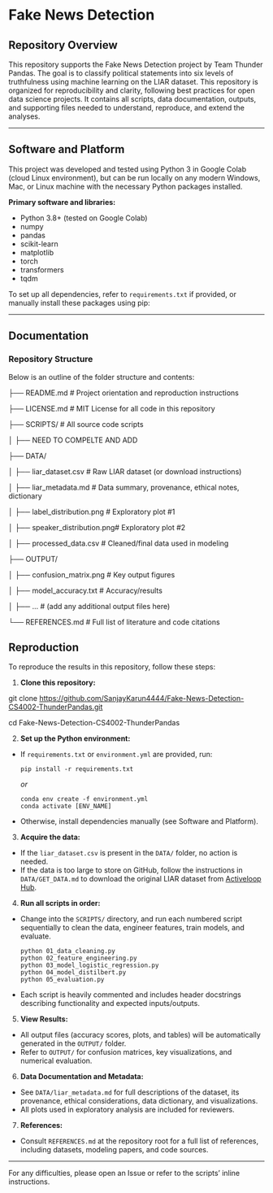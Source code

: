 # Fake News Detection

## Repository Overview

This repository supports the Fake News Detection project by Team Thunder Pandas. The goal is to classify political statements into six levels of truthfulness using machine learning on the LIAR dataset. This repository is organized for reproducibility and clarity, following best practices for open data science projects. It contains all scripts, data documentation, outputs, and supporting files needed to understand, reproduce, and extend the analyses.

---

## Software and Platform

This project was developed and tested using Python 3 in Google Colab (cloud Linux environment), but can be run locally on any modern Windows, Mac, or Linux machine with the necessary Python packages installed.

**Primary software and libraries:**
- Python 3.8+ (tested on Google Colab)
- numpy
- pandas
- scikit-learn
- matplotlib
- torch
- transformers
- tqdm

To set up all dependencies, refer to `requirements.txt` if provided, or manually install these packages using pip:

------------------------------------------------------------------------------------

## Documentation

### Repository Structure

Below is an outline of the folder structure and contents:


├── README.md # Project orientation and reproduction instructions


├── LICENSE.md # MIT License for all code in this repository


├── SCRIPTS/ # All source code scripts

│ ├── NEED TO COMPELTE AND ADD


├── DATA/

│ ├── liar_dataset.csv # Raw LIAR dataset (or download instructions)

│ ├── liar_metadata.md # Data summary, provenance, ethical notes, dictionary

│ ├── label_distribution.png # Exploratory plot #1

│ ├── speaker_distribution.png# Exploratory plot #2

│ ├── processed_data.csv # Cleaned/final data used in modeling


├── OUTPUT/

│ ├── confusion_matrix.png # Key output figures

│ ├── model_accuracy.txt # Accuracy/results

│ ├── ... # (add any additional output files here)


└── REFERENCES.md # Full list of literature and code citations



## Reproduction

To reproduce the results in this repository, follow these steps:

1. **Clone this repository:**

git clone https://github.com/SanjayKarun4444/Fake-News-Detection-CS4002-ThunderPandas.git

cd Fake-News-Detection-CS4002-ThunderPandas


2. **Set up the Python environment:**
- If `requirements.txt` or `environment.yml` are provided, run:
  ```
  pip install -r requirements.txt
  ```
  *or*
  ```
  conda env create -f environment.yml
  conda activate [ENV_NAME]
  ```

- Otherwise, install dependencies manually (see Software and Platform).

3. **Acquire the data:**
- If the `liar_dataset.csv` is present in the `DATA/` folder, no action is needed.
- If the data is too large to store on GitHub, follow the instructions in `DATA/GET_DATA.md` to download the original LIAR dataset from [Activeloop Hub](https://datasets.activeloop.ai/docs/ml/datasets/liar-dataset/).

4. **Run all scripts in order:**
- Change into the `SCRIPTS/` directory, and run each numbered script sequentially to clean the data, engineer features, train models, and evaluate.
  ```
  python 01_data_cleaning.py
  python 02_feature_engineering.py
  python 03_model_logistic_regression.py
  python 04_model_distilbert.py
  python 05_evaluation.py
  ```
- Each script is heavily commented and includes header docstrings describing functionality and expected inputs/outputs.

5. **View Results:**
- All output files (accuracy scores, plots, and tables) will be automatically generated in the `OUTPUT/` folder.
- Refer to `OUTPUT/` for confusion matrices, key visualizations, and numerical evaluation.

6. **Data Documentation and Metadata:**
- See `DATA/liar_metadata.md` for full descriptions of the dataset, its provenance, ethical considerations, data dictionary, and visualizations.
- All plots used in exploratory analysis are included for reviewers.

7. **References:**
- Consult `REFERENCES.md` at the repository root for a full list of references, including datasets, modeling papers, and code sources.

---

For any difficulties, please open an Issue or refer to the scripts’ inline instructions.
